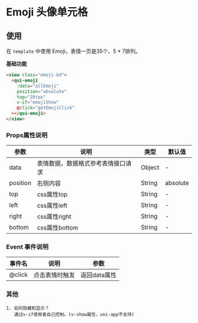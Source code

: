 # Emoji 头像单元格

## 使用
在 `template` 中使用 Emoji，表情一页是35个，5 * 7排列。

**基础功能**
```html
<view class="emoji-bd">
  <qui-emoji
    :data="allEmoji"
    position="absolute"
    top="20rpx"
    v-if="emojiShow"
    @click="getEmojiClick"
  ></qui-emoji>
</view>
```

### Props属性说明
| 参数 | 说明 | 类型 | 默认值 |
| ---- | ---- | ---- | ---- |
|data|表情数据，数据格式参考表情接口请求|Object|-
|position|右侧内容|String|absolute
|top|css属性top|String| -
|left|css属性left|String| -
|right|css属性right|String| -
|bottom|css属性bottom|String| -

### Event 事件说明

| 事件名 | 说明 | 参数 |
| ---- | ---- | ---- |
|@click|点击表情时触发|返回data属性

### 其他
    1. 如何隐藏和显示？
       通过v-if使用者自己控制。(v-show属性，uni-app不支持)